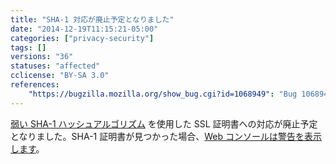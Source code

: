 ```yaml
---
title: "SHA-1 対応が廃止予定となりました"
date: "2014-12-19T11:15:21-05:00"
categories: ["privacy-security"]
tags: []
versions: "36"
statuses: "affected"
cclicense: "BY-SA 3.0"
references:
    "https://bugzilla.mozilla.org/show_bug.cgi?id=1068949": "Bug 1068949 – Add SHA-1 warnings to web console for end entities"
---
```

[弱い SHA-1 ハッシュアルゴリズム](https://developer.mozilla.org/ja/docs/Security/Weak_Signature_Algorithm) を使用した SSL 証明書への対応が廃止予定となりました。SHA-1 証明書が見つかった場合、[Web コンソールは警告を表示します](https://developer.mozilla.org/ja/docs/Tools/Web_Console#Security_warnings_and_errors)。
